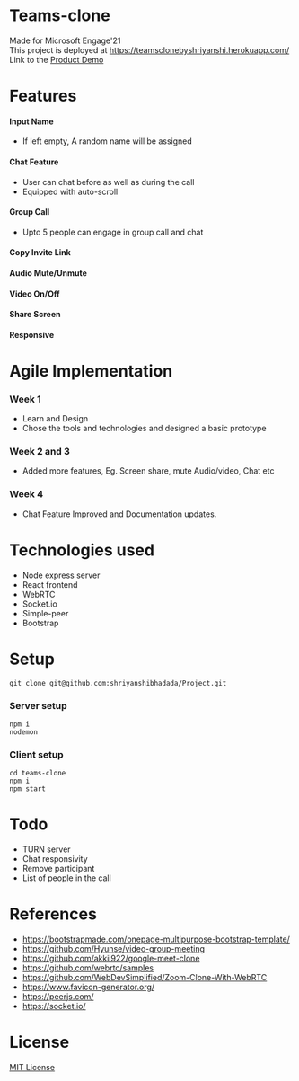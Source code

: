 # Teams-clone
Made for Microsoft Engage'21 \
This project is deployed at https://teamsclonebyshriyanshi.herokuapp.com/ \
Link to the [Product Demo](https://www.youtube.com/watch?v=Tzl4bdJCd0o)

# Features
#### Input Name
* If left empty, A random name will be assigned
#### Chat Feature
* User can chat before as well as during the call
* Equipped with auto-scroll
#### Group Call
* Upto 5 people can engage in group call and chat
#### Copy Invite Link
#### Audio Mute/Unmute
#### Video On/Off
#### Share Screen
#### Responsive

# Agile Implementation
### Week 1
* Learn and Design
* Chose the tools and technologies and designed a basic prototype
### Week 2 and 3
* Added more features, Eg. Screen share, mute Audio/video, Chat etc
### Week 4
* Chat Feature Improved and Documentation updates.

# Technologies used
* Node express server
* React frontend
* WebRTC
* Socket.io
* Simple-peer
* Bootstrap

# Setup
`git clone git@github.com:shriyanshibhadada/Project.git`
### Server setup
`npm i`\
`nodemon`

### Client setup
`cd teams-clone`\
`npm i`\
`npm start`

# Todo
* TURN server
* Chat responsivity
* Remove participant
* List of people in the call

# References
* https://bootstrapmade.com/onepage-multipurpose-bootstrap-template/
* https://github.com/Hyunse/video-group-meeting
* https://github.com/akkii922/google-meet-clone
* https://github.com/webrtc/samples
* https://github.com/WebDevSimplified/Zoom-Clone-With-WebRTC
* https://www.favicon-generator.org/
* https://peerjs.com/
* https://socket.io/

# License
[MIT License](https://github.com/shriyanshibhadada/Project/blob/master/LICENSE)
